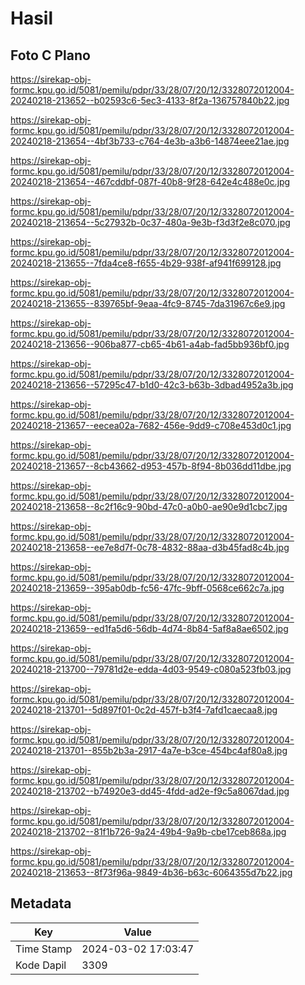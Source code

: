 # Hasil

## Foto C Plano

https://sirekap-obj-formc.kpu.go.id/5081/pemilu/pdpr/33/28/07/20/12/3328072012004-20240218-213652--b02593c6-5ec3-4133-8f2a-136757840b22.jpg

https://sirekap-obj-formc.kpu.go.id/5081/pemilu/pdpr/33/28/07/20/12/3328072012004-20240218-213654--4bf3b733-c764-4e3b-a3b6-14874eee21ae.jpg

https://sirekap-obj-formc.kpu.go.id/5081/pemilu/pdpr/33/28/07/20/12/3328072012004-20240218-213654--467cddbf-087f-40b8-9f28-642e4c488e0c.jpg

https://sirekap-obj-formc.kpu.go.id/5081/pemilu/pdpr/33/28/07/20/12/3328072012004-20240218-213654--5c27932b-0c37-480a-9e3b-f3d3f2e8c070.jpg

https://sirekap-obj-formc.kpu.go.id/5081/pemilu/pdpr/33/28/07/20/12/3328072012004-20240218-213655--7fda4ce8-f655-4b29-938f-af941f699128.jpg

https://sirekap-obj-formc.kpu.go.id/5081/pemilu/pdpr/33/28/07/20/12/3328072012004-20240218-213655--839765bf-9eaa-4fc9-8745-7da31967c6e9.jpg

https://sirekap-obj-formc.kpu.go.id/5081/pemilu/pdpr/33/28/07/20/12/3328072012004-20240218-213656--906ba877-cb65-4b61-a4ab-fad5bb936bf0.jpg

https://sirekap-obj-formc.kpu.go.id/5081/pemilu/pdpr/33/28/07/20/12/3328072012004-20240218-213656--57295c47-b1d0-42c3-b63b-3dbad4952a3b.jpg

https://sirekap-obj-formc.kpu.go.id/5081/pemilu/pdpr/33/28/07/20/12/3328072012004-20240218-213657--eecea02a-7682-456e-9dd9-c708e453d0c1.jpg

https://sirekap-obj-formc.kpu.go.id/5081/pemilu/pdpr/33/28/07/20/12/3328072012004-20240218-213657--8cb43662-d953-457b-8f94-8b036dd11dbe.jpg

https://sirekap-obj-formc.kpu.go.id/5081/pemilu/pdpr/33/28/07/20/12/3328072012004-20240218-213658--8c2f16c9-90bd-47c0-a0b0-ae90e9d1cbc7.jpg

https://sirekap-obj-formc.kpu.go.id/5081/pemilu/pdpr/33/28/07/20/12/3328072012004-20240218-213658--ee7e8d7f-0c78-4832-88aa-d3b45fad8c4b.jpg

https://sirekap-obj-formc.kpu.go.id/5081/pemilu/pdpr/33/28/07/20/12/3328072012004-20240218-213659--395ab0db-fc56-47fc-9bff-0568ce662c7a.jpg

https://sirekap-obj-formc.kpu.go.id/5081/pemilu/pdpr/33/28/07/20/12/3328072012004-20240218-213659--ed1fa5d6-56db-4d74-8b84-5af8a8ae6502.jpg

https://sirekap-obj-formc.kpu.go.id/5081/pemilu/pdpr/33/28/07/20/12/3328072012004-20240218-213700--79781d2e-edda-4d03-9549-c080a523fb03.jpg

https://sirekap-obj-formc.kpu.go.id/5081/pemilu/pdpr/33/28/07/20/12/3328072012004-20240218-213701--5d897f01-0c2d-457f-b3f4-7afd1caecaa8.jpg

https://sirekap-obj-formc.kpu.go.id/5081/pemilu/pdpr/33/28/07/20/12/3328072012004-20240218-213701--855b2b3a-2917-4a7e-b3ce-454bc4af80a8.jpg

https://sirekap-obj-formc.kpu.go.id/5081/pemilu/pdpr/33/28/07/20/12/3328072012004-20240218-213702--b74920e3-dd45-4fdd-ad2e-f9c5a8067dad.jpg

https://sirekap-obj-formc.kpu.go.id/5081/pemilu/pdpr/33/28/07/20/12/3328072012004-20240218-213702--81f1b726-9a24-49b4-9a9b-cbe17ceb868a.jpg

https://sirekap-obj-formc.kpu.go.id/5081/pemilu/pdpr/33/28/07/20/12/3328072012004-20240218-213653--8f73f96a-9849-4b36-b63c-6064355d7b22.jpg


## Metadata

| Key        | Value               |
| ---------- | ------------------- |
| Time Stamp | 2024-03-02 17:03:47 |
| Kode Dapil | 3309                |



